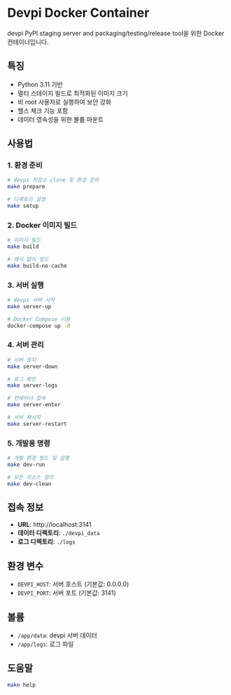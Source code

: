 # Devpi Docker Container

devpi PyPI staging server and packaging/testing/release tool을 위한 Docker 컨테이너입니다.

## 특징

- Python 3.11 기반
- 멀티 스테이지 빌드로 최적화된 이미지 크기
- 비 root 사용자로 실행하여 보안 강화
- 헬스 체크 기능 포함
- 데이터 영속성을 위한 볼륨 마운트

## 사용법

### 1. 환경 준비

```bash
# devpi 저장소 clone 및 환경 준비
make prepare

# 디렉토리 설정
make setup
```

### 2. Docker 이미지 빌드

```bash
# 이미지 빌드
make build

# 캐시 없이 빌드
make build-no-cache
```

### 3. 서버 실행

```bash
# devpi 서버 시작
make server-up

# Docker Compose 사용
docker-compose up -d
```

### 4. 서버 관리

```bash
# 서버 중지
make server-down

# 로그 확인
make server-logs

# 컨테이너 접속
make server-enter

# 서버 재시작
make server-restart
```

### 5. 개발용 명령

```bash
# 개발 환경 빌드 및 실행
make dev-run

# 모든 리소스 정리
make dev-clean
```

## 접속 정보

- **URL**: http://localhost:3141
- **데이터 디렉토리**: `./devpi_data`
- **로그 디렉토리**: `./logs`

## 환경 변수

- `DEVPI_HOST`: 서버 호스트 (기본값: 0.0.0.0)
- `DEVPI_PORT`: 서버 포트 (기본값: 3141)

## 볼륨

- `/app/data`: devpi 서버 데이터
- `/app/logs`: 로그 파일

## 도움말

```bash
make help
``` 